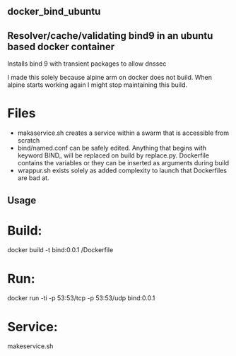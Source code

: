 ## docker_bind_ubuntu

## Resolver/cache/validating bind9 in an ubuntu based docker container

Installs bind 9 with transient packages to allow dnssec

I made this solely because alpine arm on docker does not build. When alpine starts working again I might stop maintaining this build.



# Files
* makaservice.sh creates a service within a swarm that is accessible from scratch
* bind/named.conf can be safely edited. Anything that begins with keyword BIND_ will be replaced on build by replace.py. Dockerfile contains the variables or they can be inserted as arguments during build
* wrappur.sh exists solely as added complexity to launch that Dockerfiles are bad at.

## Usage
# Build:
  docker build -t bind:0.0.1 <path>/Dockerfile
# Run:
  docker run -ti -p 53:53/tcp -p 53:53/udp bind:0.0.1
# Service:
  makeservice.sh
